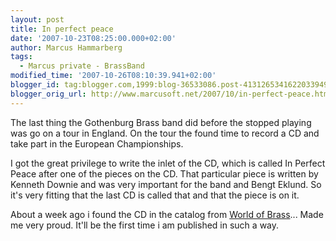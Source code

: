 ```yaml
---
layout: post
title: In perfect peace
date: '2007-10-23T08:25:00.000+02:00'
author: Marcus Hammarberg
tags:
  - Marcus private - BrassBand
modified_time: '2007-10-26T08:10:39.941+02:00'
blogger_id: tag:blogger.com,1999:blog-36533086.post-4131265341622033949
blogger_orig_url: http://www.marcusoft.net/2007/10/in-perfect-peace.html
---
```


The last thing the Gothenburg Brass band did before the
stopped playing was go on a tour in England. On the tour the found time
to record a CD and take part in the European Championships.


I got the great privilege to write the inlet of
the CD, which is called In Perfect Peace after one of the pieces on the
CD. That particular piece is written by Kenneth <span
id="SPELLING_ERROR_2" class="blsp-spelling-error">Downie and was
very important for the band and Bengt Eklund. So it's very fitting that the
last CD is called that and that the piece is on it.

About a week ago i found the CD in the catalog from [World of
Brass](http://www.worldofbrass.com/)... Made me very proud. It'll be the
first time i am published in such a way.
